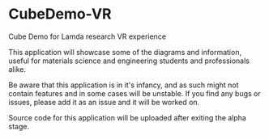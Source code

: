# CubeDemo-VR
Cube Demo for Lamda research VR experience


This application will showcase some of the diagrams and information, useful for materials science and engineering students and professionals alike. 

Be aware that this application is in it's infancy, and as such might not contain features and in some cases will be unstable. If you find any bugs or issues, please add it as an issue and it will be worked on.

Source code for this application will be uploaded after exiting the alpha stage.
